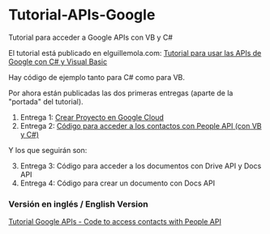 # Tutorial-APIs-Google
 Tutorial para acceder a  Google APIs con VB y C#

El tutorial está publicado en elguillemola.com: [Tutorial para usar las APIs de Google con C# y Visual Basic](http://www.elguillemola.com/2020/12/tutorial-para-usar-las-apis-de-google-con-c-y-visual-basic/)

Hay código de ejemplo tanto para C# como para VB.

Por ahora están publicadas las dos primeras entregas (aparte de la "portada" del tutorial).

1. Entrega 1: [Crear Proyecto en Google Cloud](http://www.elguillemola.com/2020/12/tutorial-google-apis-crear-proyecto-en-google-cloud/)
2. Entrega 2: [Código para acceder a los contactos con People API (con VB y C#)](http://www.elguillemola.com/2020/12/tutorial-google-apis-codigo-para-acceder-a-los-contactos-con-people-api/)

Y los que seguirán son:<br>

3. Entrega 3: Código para acceder a los documentos con Drive API y Docs API
4. Entrega 4: Código para crear un documento con Docs API


### Versión en inglés / English Version

[Tutorial Google APIs - Code to access contacts with People API](https://docs.google.com/document/d/e/2PACX-1vTXJMoQ8m1KGAVOvXCkvyjp1Qewg_e-YZo69XF-2d7AbraGN0I-c5ngsOo2XJnAE8vlC4JmWdQ2bH8I/pub)
